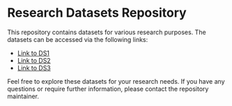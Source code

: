# Research Datasets Repository

This repository contains datasets for various research purposes. The datasets can be accessed via the following links:

- [Link to DS1](#)  
- [Link to DS2](#)  
- [Link to DS3](#)

Feel free to explore these datasets for your research needs. If you have any questions or require further information, please contact the repository maintainer.
